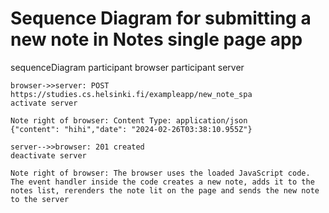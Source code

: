 # Sequence Diagram for submitting a new note in Notes single page app
sequenceDiagram
    participant browser
    participant server

    browser->>server: POST https://studies.cs.helsinki.fi/exampleapp/new_note_spa
    activate server

    Note right of browser: Content Type: application/json 
    {"content": "hihi","date": "2024-02-26T03:38:10.955Z"}

    server-->>browser: 201 created
    deactivate server

    Note right of browser: The browser uses the loaded JavaScript code. The event handler inside the code creates a new note, adds it to the notes list, rerenders the note lit on the page and sends the new note to the server